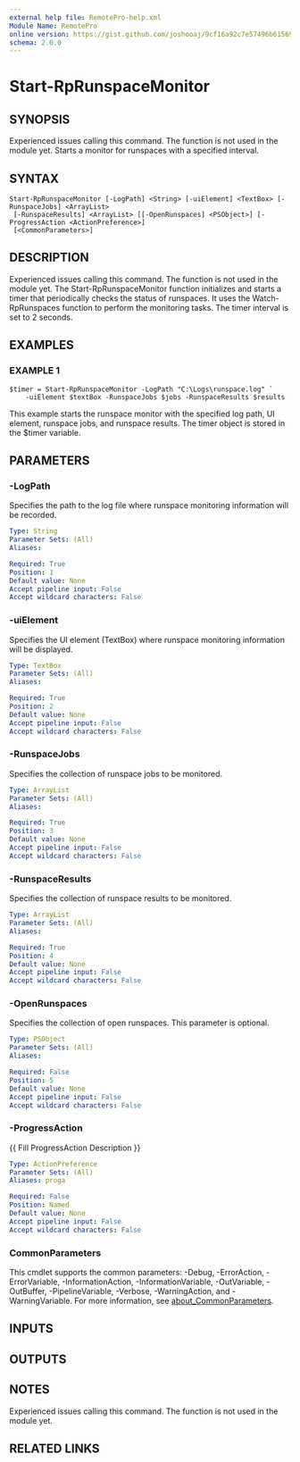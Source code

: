 ```yaml
---
external help file: RemotePro-help.xml
Module Name: RemotePro
online version: https://gist.github.com/joshooaj/9cf16a92c7e57496b6156928a22f758f
schema: 2.0.0
---
```


# Start-RpRunspaceMonitor

## SYNOPSIS
Experienced issues calling this command.
The function is not used in the
module yet.
Starts a monitor for runspaces with a specified interval.

## SYNTAX

```
Start-RpRunspaceMonitor [-LogPath] <String> [-uiElement] <TextBox> [-RunspaceJobs] <ArrayList>
 [-RunspaceResults] <ArrayList> [[-OpenRunspaces] <PSObject>] [-ProgressAction <ActionPreference>]
 [<CommonParameters>]
```

## DESCRIPTION
Experienced issues calling this command.
The function is not used in the
module yet.
The Start-RpRunspaceMonitor function initializes and starts a timer that
periodically checks the status of runspaces.
It uses the Watch-RpRunspaces
function to perform the monitoring tasks.
The timer interval is set to 2
seconds.

## EXAMPLES

### EXAMPLE 1
```
$timer = Start-RpRunspaceMonitor -LogPath "C:\Logs\runspace.log" `
    -uiElement $textBox -RunspaceJobs $jobs -RunspaceResults $results
```

This example starts the runspace monitor with the specified log path, UI
element, runspace jobs, and runspace results.
The timer object is stored
in the $timer variable.

## PARAMETERS

### -LogPath
Specifies the path to the log file where runspace monitoring information
will be recorded.

```yaml
Type: String
Parameter Sets: (All)
Aliases:

Required: True
Position: 1
Default value: None
Accept pipeline input: False
Accept wildcard characters: False
```

### -uiElement
Specifies the UI element (TextBox) where runspace monitoring information
will be displayed.

```yaml
Type: TextBox
Parameter Sets: (All)
Aliases:

Required: True
Position: 2
Default value: None
Accept pipeline input: False
Accept wildcard characters: False
```

### -RunspaceJobs
Specifies the collection of runspace jobs to be monitored.

```yaml
Type: ArrayList
Parameter Sets: (All)
Aliases:

Required: True
Position: 3
Default value: None
Accept pipeline input: False
Accept wildcard characters: False
```

### -RunspaceResults
Specifies the collection of runspace results to be monitored.

```yaml
Type: ArrayList
Parameter Sets: (All)
Aliases:

Required: True
Position: 4
Default value: None
Accept pipeline input: False
Accept wildcard characters: False
```

### -OpenRunspaces
Specifies the collection of open runspaces.
This parameter is optional.

```yaml
Type: PSObject
Parameter Sets: (All)
Aliases:

Required: False
Position: 5
Default value: None
Accept pipeline input: False
Accept wildcard characters: False
```

### -ProgressAction
{{ Fill ProgressAction Description }}

```yaml
Type: ActionPreference
Parameter Sets: (All)
Aliases: proga

Required: False
Position: Named
Default value: None
Accept pipeline input: False
Accept wildcard characters: False
```

### CommonParameters
This cmdlet supports the common parameters: -Debug, -ErrorAction, -ErrorVariable, -InformationAction, -InformationVariable, -OutVariable, -OutBuffer, -PipelineVariable, -Verbose, -WarningAction, and -WarningVariable. For more information, see [about_CommonParameters](http://go.microsoft.com/fwlink/?LinkID=113216).

## INPUTS

## OUTPUTS

## NOTES
Experienced issues calling this command.
The function is not used in the
module yet.

## RELATED LINKS
